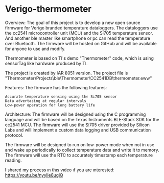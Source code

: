 # Verigo-thermometer

Overview:
The goal of this project is to develop a new open source firmware for Verigo branded temperature dataloggers. The dataloggers use the cc2541 microcontroller unit (MCU) and the Si705 temperature sensor. And another ble master like smartphone or pc can read the temperature over Bluetooth. The firmware will be hosted on GitHub and will be available for anyone to use and modify.

Thermometer is based on TI's demo "Thermometer" code, which is using sensorTag like hardware produced by TI.

The project is created by IAR 8051 version. The project file is "Thermometer\Projects\ble\Thermometer\CC2541DB\thermometer.eww"

Features:
The firmware has the following features:

    Accurate temperature sensing using the Si705 sensor
    Data advertasing at regular intervals
    Low-power operation for long battery life
 

Architecture:
The firmware will be designed using the C programming language and will be based on the Texas Instruments BLE-Stack SDK for the cc2541 MCU. The firmware will use the Si705 driver provided by Silicon Labs and will implement a custom data logging and USB communication protocol.

The firmware will be designed to run on low-power mode when not in use and wake up periodically to collect temperature data and write it to memory. The firmware will use the RTC to accurately timestamp each temperature reading.

I shared my process ın thıs vıdeo ıf you are ınterested:
https://youtu.be/nyylIe8ugiQ
